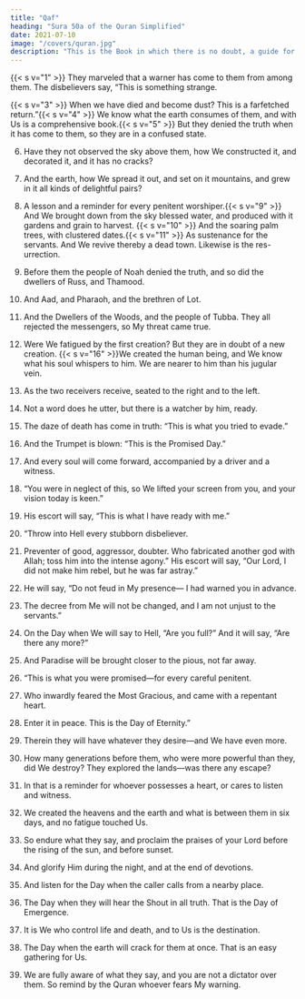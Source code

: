 ```yaml
---
title: "Qaf"
heading: "Sura 50a of the Quran Simplified"
date: 2021-07-10
image: "/covers/quran.jpg"
description: "This is the Book in which there is no doubt, a guide for the righteous."
---
```



{{< s v="1" >}} They marveled that a warner has come to them from among them. The disbelievers say,
“This is something strange.

{{< s v="3" >}}  When we have died and become dust? This is a farfetched return.”{{< s v="4" >}}  We know what the earth consumes of them, and with Us is a comprehensive book.{{< s v="5" >}}  But they denied the truth when it has come to them, so they are in a confused state.

6. Have they not observed the sky above them, how We constructed it, and decorated it, and
it has no cracks?

7. And the earth, how We spread it out, and set on it mountains, and grew in it all kinds
of delightful pairs?

8. A lesson and a reminder for every penitent worshiper.{{< s v="9" >}}  And We brought down from the sky blessed water, and produced with it gardens and
grain to harvest.
{{< s v="10" >}}  And the soaring palm trees, with clustered dates.{{< s v="11" >}}  As sustenance for the servants. And We revive thereby a dead town. Likewise is the res-
urrection.

12. Before them the people of Noah denied the truth, and so did the dwellers of Russ, and
Thamood.

13. And Aad, and Pharaoh, and the brethren of Lot.
14. And the Dwellers of the Woods, and the people of Tubba. They all rejected the messengers, so My threat came true.
15. Were We fatigued by the first creation? But they are in doubt of a new creation.
{{< s v="16" >}}We created the human being, and We know what his soul whispers to him. We are
nearer to him than his jugular vein.

17. As the two receivers receive, seated to the right and to the left.
18. Not a word does he utter, but there is a watcher by him, ready.
19. The daze of death has come in truth: “This is what you tried to evade.”
20. And the Trumpet is blown: “This is the Promised Day.”
21. And every soul will come forward, accompanied by a driver and a witness.
22. “You were in neglect of this, so We lifted your screen from you, and your vision today is keen.”
23. His escort will say, “This is what I have ready with me.”
24. “Throw into Hell every stubborn disbeliever.
25. Preventer of good, aggressor, doubter.
Who fabricated another god with Allah;
toss him into the intense agony.”
His escort will say, “Our Lord, I did not
make him rebel, but he was far astray.”
28. He will say, “Do not feud in My presence—
I had warned you in advance.
29. The decree from Me will not be changed,
and I am not unjust to the servants.”
30. On the Day when We will say to Hell, “Are
you full?” And it will say, “Are there any more?”
31. And Paradise will be brought closer to the pious, not far away.
32. “This is what you were promised—for every careful penitent.
33. Who inwardly feared the Most Gracious, and came with a repentant heart.
34. Enter it in peace. This is the Day of Eternity.”
35. Therein they will have whatever they desire—and We have even more.
36. How many generations before them, who were more powerful than they, did We destroy? They explored the lands—was there any escape?
37. In that is a reminder for whoever possesses a heart, or cares to listen and witness.
38. We created the heavens and the earth and what is between them in six days, and no fatigue touched Us.
39. So endure what they say, and proclaim the praises of your Lord before the rising of the sun, and before sunset.
40. And glorify Him during the night, and at the end of devotions.
41. And listen for the Day when the caller calls from a nearby place.
42. The Day when they will hear the Shout in all truth. That is the Day of Emergence.
43. It is We who control life and death, and to Us is the destination.
44. The Day when the earth will crack for them at once. That is an easy gathering for Us.

26. We are fully aware of what they say, and you are not a dictator over them. So remind
by the Quran whoever fears My warning.

